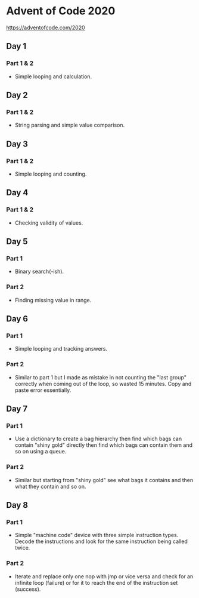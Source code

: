 # Advent of Code 2020
https://adventofcode.com/2020

## Day 1
### Part 1 & 2
* Simple looping and calculation.

## Day 2
### Part 1 & 2
* String parsing and simple value comparison.

## Day 3
### Part 1 & 2
* Simple looping and counting.

## Day 4
### Part 1 & 2
* Checking validity of values.

## Day 5
### Part 1
* Binary search(-ish).
### Part 2
* Finding missing value in range.

## Day 6
### Part 1
* Simple looping and tracking answers.
### Part 2
* Similar to part 1 but I made as mistake in not counting the "last group" correctly when coming out of the loop, so wasted 15 minutes.
Copy and paste error essentially.

## Day 7
### Part 1
* Use a dictionary to create a bag hierarchy then find which bags can contain "shiny gold" directly then find which bags
can contain them and so on using a queue.
### Part 2
* Similar but starting from "shiny gold" see what bags it contains and then what they contain and so on.

## Day 8
### Part 1
* Simple "machine code" device with three simple instruction types. Decode the instructions and look for the same
instruction being called twice.
### Part 2
* Iterate and replace only one nop with jmp or vice versa and check for an infinite loop (failure) or for it to reach the end of
the instruction set (success).


